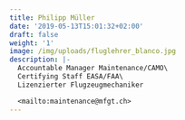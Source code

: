 ```yaml
---
title: Philipp Müller
date: '2019-05-13T15:01:32+02:00'
draft: false
weight: '1'
image: /img/uploads/fluglehrer_blanco.jpg
description: |-
  Accountable Manager Maintenance/CAMO\
  Certifying Staff EASA/FAA\
  Lizenzierter Flugzeugmechaniker

  <mailto:maintenance@mfgt.ch>
---
```



